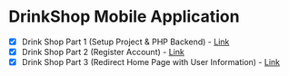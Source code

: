 # DrinkShop Mobile Application

- [x] Drink Shop Part 1 (Setup Project & PHP Backend) - [Link](tutorials/tutorial1.md)
- [x] Drink Shop Part 2 (Register Account) - [Link](tutorials/tutorial2.md)
- [x] Drink Shop Part 3 (Redirect Home Page with User Information) - [Link](tutorials/tutorial3.md)